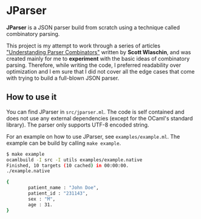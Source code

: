 # JParser

**JParser** is a JSON parser build from scratch using a technique called combinatory parsing.

This project is my attempt to work through a series of articles ["Understanding Parser Combinators"](https://fsharpforfunandprofit.com/posts/understanding-parser-combinators/) written by **Scott Wlaschin**, and was created mainly for me to **experiment** with the basic ideas of combinatory parsing. Therefore, while writing the code, I preferred readability over optimization and I em sure that I did not cover all the edge cases that come with trying to build a full-blown JSON parser.

## How to use it

You can find JParser in `src/jparser.ml`. The code is self contained and does not use any external dependencies (except for the OCaml's standard library). The parser only supports UTF-8 encoded string.

For an example on how to use JParser, see `examples/example.ml`. The example can be build by calling `make example`.

``` bash
$ make example
ocamlbuild -I src -I utils examples/example.native
Finished, 10 targets (10 cached) in 00:00:00.
./example.native

{
        patient_name : "John Doe",
        patient_id : "231143",
        sex : "M",
        age : 31.
}
```
